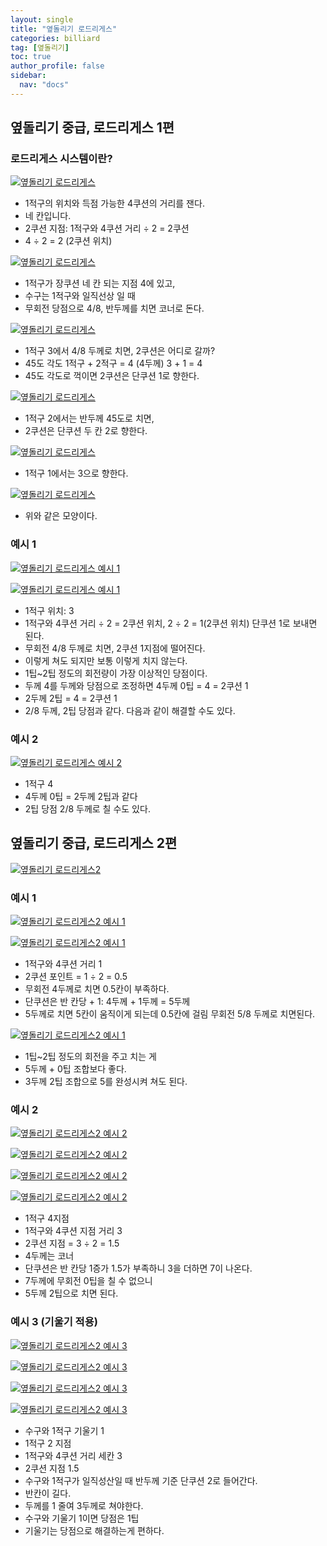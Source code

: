 ```yaml
---
layout: single
title: "옆돌리기 로드리게스"
categories: billiard
tag: [옆돌리기] 
toc: true
author_profile: false
sidebar:
  nav: "docs"
---
```


## 옆돌리기 중급, 로드리게스 1편

### 로드리게스 시스템이란? 
[![옆돌리기 로드리게스](/images/옆돌리기_로드리게스_1.png)](/images/옆돌리기_로드리게스_1.png)
- 1적구의 위치와 득점 가능한 4쿠션의 거리를 잰다. 
- 네 칸입니다. 
- 2쿠션 지점: 1적구와 4쿠션 거리 ÷ 2 = 2쿠션 
- 4 ÷ 2 = 2 (2쿠션 위치)

[![옆돌리기 로드리게스](/images/옆돌리기_로드리게스_2.png)](/images/옆돌리기_로드리게스_2.png)
- 1적구가 장쿠션 네 칸 되는 지점 4에 있고, 
- 수구는 1적구와 일직선상 일 때 
- 무회전 당점으로 4/8, 반두께를 치면 코너로 돈다.

[![옆돌리기 로드리게스](/images/옆돌리기_로드리게스_3.png)](/images/옆돌리기_로드리게스_3.png)
* 1적구 3에서 4/8 두께로 치면, 2쿠션은 어디로 갈까? 
* 45도 각도 1적구 + 2적구 = 4 (4두께) 3 + 1 = 4 
* 45도 각도로 꺽이면 2쿠션은 단쿠션 1로 향한다.

[![옆돌리기 로드리게스](/images/옆돌리기_로드리게스_4.png)](/images/옆돌리기_로드리게스_4.png)
* 1적구 2에서는 반두께 45도로 치면, 
* 2쿠션은 단쿠션 두 칸 2로 향한다.

[![옆돌리기 로드리게스](/images/옆돌리기_로드리게스_5.png)](/images/옆돌리기_로드리게스_5.png)
- 1적구 1에서는 3으로 향한다.

[![옆돌리기 로드리게스](/images/옆돌리기_로드리게스_6.png)](/images/옆돌리기_로드리게스_6.png)
- 위와 같은 모양이다.

### 예시 1
[![옆돌리기 로드리게스 예시 1](/images/옆돌리기_로드리게스_예시1-1.png)](/images/옆돌리기_로드리게스_예시1-1.png)

[![옆돌리기 로드리게스 예시 1](/images/옆돌리기_로드리게스_예시1-2.png)](/images/옆돌리기_로드리게스_예시1-2.png)
* 1적구 위치: 3 
* 1적구와 4쿠션 거리 ÷ 2 = 2쿠션 위치, 2 ÷ 2 = 1(2쿠션 위치) 단쿠션 1로 보내면 된다. 
* 무회전 4/8 두께로 치면, 2쿠션 1지점에 떨어진다. 
* 이렇게 쳐도 되지만 보통 이렇게 치지 않는다. 
* 1팁~2팁 정도의 회전량이 가장 이상적인 당점이다. 
* 두께 4를 두께와 당점으로 조정하면 4두께 0팁 = 4 = 2쿠션 1 
* 2두께 2팁 = 4 = 2쿠션 1 
* 2/8 두께, 2팁 당점과 같다. 다음과 같이 해결할 수도 있다.

### 예시 2
[![옆돌리기 로드리게스 예시 2](/images/옆돌리기_로드리게스_예시2.png)](/images/옆돌리기_로드리게스_예시2.png)
* 1적구 4 
* 4두께 0팁 = 2두께 2팁과 같다 
* 2팁 당점 2/8 두께로 칠 수도 있다.

## 옆돌리기 중급, 로드리게스 2편
[![옆돌리기 로드리게스2](/images/옆돌리기_로드리게스2.png)](/images/옆돌리기_로드리게스2.png)

### 예시 1
[![옆돌리기 로드리게스2 예시 1](/images/옆돌리기_로드리게스2_예시1-1.png)](/images/옆돌리기_로드리게스2_예시1-1.png)

[![옆돌리기 로드리게스2 예시 1](/images/옆돌리기_로드리게스2_예시1-2.png)](/images/옆돌리기_로드리게스2_예시1-2.png)
* 1적구와 4쿠션 거리 1 
* 2쿠션 포인트 = 1 ÷ 2 = 0.5 
* 무회전 4두께로 치면 0.5칸이 부족하다. 
* 단쿠션은 반 칸당 + 1: 4두께 + 1두께 = 5두께 
* 5두께로 치면 5칸이 움직이게 되는데 0.5칸에 걸림 무회전 5/8 두께로 치면된다.

[![옆돌리기 로드리게스2 예시 1](/images/옆돌리기_로드리게스2_예시1-3.png)](/images/옆돌리기_로드리게스2_예시1-3.png)
* 1팁~2팁 정도의 회전을 주고 치는 게 
* 5두께 + 0팁 조합보다 좋다. 
* 3두께 2팁 조합으로 5를 완성시켜 쳐도 된다.

### 예시 2
[![옆돌리기 로드리게스2 예시 2](/images/옆돌리기_로드리게스2_예시2-1.png)](/images/옆돌리기_로드리게스2_예시2-1.png)

[![옆돌리기 로드리게스2 예시 2](/images/옆돌리기_로드리게스2_예시2-2.png)](/images/옆돌리기_로드리게스2_예시2-2.png)

[![옆돌리기 로드리게스2 예시 2](/images/옆돌리기_로드리게스2_예시2-3.png)](/images/옆돌리기_로드리게스2_예시2-3.png)

[![옆돌리기 로드리게스2 예시 2](/images/옆돌리기_로드리게스2_예시2-4.png)](/images/옆돌리기_로드리게스2_예시2-4.png)
* 1적구 4지점 
* 1적구와 4쿠션 지점 거리 3 
* 2쿠션 지점 = 3 ÷ 2 = 1.5 
* 4두께는 코너 
* 단쿠션은 반 칸당 1증가 1.5가 부족하니 3을 더하면 7이 나온다. 
* 7두께에 무회전 0팁을 칠 수 없으니 
* 5두께 2팁으로 치면 된다.

### 예시 3 (기울기 적용)
[![옆돌리기 로드리게스2 예시 3](/images/옆돌리기_로드리게스2_예시3-1.png)](/images/옆돌리기_로드리게스2_예시3-1.png)

[![옆돌리기 로드리게스2 예시 3](/images/옆돌리기_로드리게스2_예시3-2.png)](/images/옆돌리기_로드리게스2_예시3-2.png)

[![옆돌리기 로드리게스2 예시 3](/images/옆돌리기_로드리게스2_예시3-3.png)](/images/옆돌리기_로드리게스2_예시3-3.png)

[![옆돌리기 로드리게스2 예시 3](/images/옆돌리기_로드리게스2_예시3-4.png)](/images/옆돌리기_로드리게스2_예시3-4.png)
* 수구와 1적구 기울기 1 
* 1적구 2 지점 
* 1적구와 4쿠션 거리 세칸 3 
* 2쿠션 지점 1.5 
* 수구와 1적구가 일직성산일 때 반두께 기준 단쿠션 2로 들어간다. 
* 반칸이 길다. 
* 두께를 1 줄여 3두께로 쳐야한다. 
* 수구와 기울기 1이면 당점은 1팁 
* 기울기는 당점으로 해결하는게 편하다.

